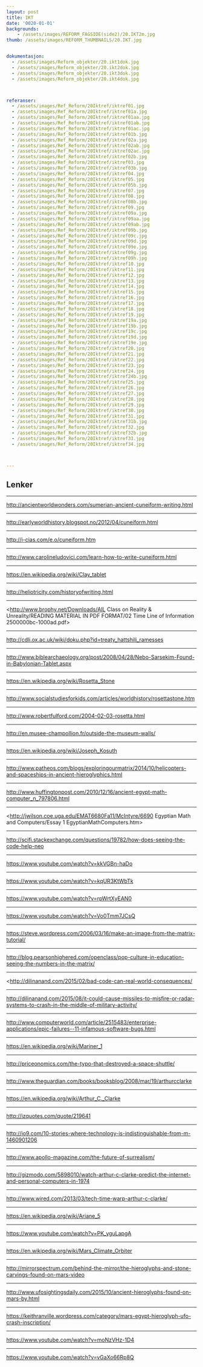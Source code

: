 ```yaml
---
layout: post
title: IKT
date: '0020-01-01'
backgrounds:
    - /assets/images/REFORM_FAGSIDE(side2)/20.IKT2m.jpg
thumb: /assets/images/REFORM_THUMBNAILS/20.IKT.jpg


dokumentasjon:
  - /assets/images/Reform_objekter/20.ikt1dok.jpg
  - /assets/images/Reform_objekter/20.ikt2dok.jpg
  - /assets/images/Reform_objekter/20.ikt3dok.jpg
  - /assets/images/Reform_objekter/20.ikt4dok.jpg



referanser:
  - /assets/images/Ref_Reform/20Iktref/iktref01.jpg
  - /assets/images/Ref_Reform/20Iktref/iktref01a.jpg
  - /assets/images/Ref_Reform/20Iktref/iktref01aa.jpg
  - /assets/images/Ref_Reform/20Iktref/iktref01ab.jpg
  - /assets/images/Ref_Reform/20Iktref/iktref01ac.jpg
  - /assets/images/Ref_Reform/20Iktref/iktref01b.jpg
  - /assets/images/Ref_Reform/20Iktref/iktref02a.jpg
  - /assets/images/Ref_Reform/20Iktref/iktref02ab.jpg
  - /assets/images/Ref_Reform/20Iktref/iktref02ac.jpg
  - /assets/images/Ref_Reform/20Iktref/iktref02b.jpg
  - /assets/images/Ref_Reform/20Iktref/iktref03.jpg
  - /assets/images/Ref_Reform/20Iktref/iktref03b.jpg
  - /assets/images/Ref_Reform/20Iktref/iktref04.jpg
  - /assets/images/Ref_Reform/20Iktref/iktref05.jpg
  - /assets/images/Ref_Reform/20Iktref/iktref05b.jpg
  - /assets/images/Ref_Reform/20Iktref/iktref07.jpg
  - /assets/images/Ref_Reform/20Iktref/iktref08.jpg
  - /assets/images/Ref_Reform/20Iktref/iktref08b.jpg
  - /assets/images/Ref_Reform/20Iktref/iktref09.jpg
  - /assets/images/Ref_Reform/20Iktref/iktref09a.jpg
  - /assets/images/Ref_Reform/20Iktref/iktref09aa.jpg
  - /assets/images/Ref_Reform/20Iktref/iktref09ab.jpg
  - /assets/images/Ref_Reform/20Iktref/iktref09b.jpg
  - /assets/images/Ref_Reform/20Iktref/iktref09c.jpg
  - /assets/images/Ref_Reform/20Iktref/iktref09d.jpg
  - /assets/images/Ref_Reform/20Iktref/iktref09e.jpg
  - /assets/images/Ref_Reform/20Iktref/iktref09g.jpg
  - /assets/images/Ref_Reform/20Iktref/iktref09h.jpg
  - /assets/images/Ref_Reform/20Iktref/iktref10.jpg
  - /assets/images/Ref_Reform/20Iktref/iktref11.jpg
  - /assets/images/Ref_Reform/20Iktref/iktref12.jpg
  - /assets/images/Ref_Reform/20Iktref/iktref13.jpg
  - /assets/images/Ref_Reform/20Iktref/iktref14.jpg
  - /assets/images/Ref_Reform/20Iktref/iktref15.jpg
  - /assets/images/Ref_Reform/20Iktref/iktref16.jpg
  - /assets/images/Ref_Reform/20Iktref/iktref17.jpg
  - /assets/images/Ref_Reform/20Iktref/iktref18.jpg
  - /assets/images/Ref_Reform/20Iktref/iktref19.jpg
  - /assets/images/Ref_Reform/20Iktref/iktref19a.jpg
  - /assets/images/Ref_Reform/20Iktref/iktref19b.jpg
  - /assets/images/Ref_Reform/20Iktref/iktref19c.jpg
  - /assets/images/Ref_Reform/20Iktref/iktref19d.jpg
  - /assets/images/Ref_Reform/20Iktref/iktref19e.jpg
  - /assets/images/Ref_Reform/20Iktref/iktref20.jpg
  - /assets/images/Ref_Reform/20Iktref/iktref21.jpg
  - /assets/images/Ref_Reform/20Iktref/iktref22.jpg
  - /assets/images/Ref_Reform/20Iktref/iktref23.jpg
  - /assets/images/Ref_Reform/20Iktref/iktref24.jpg
  - /assets/images/Ref_Reform/20Iktref/iktref24b.jpg
  - /assets/images/Ref_Reform/20Iktref/iktref25.jpg
  - /assets/images/Ref_Reform/20Iktref/iktref26.jpg
  - /assets/images/Ref_Reform/20Iktref/iktref27.jpg
  - /assets/images/Ref_Reform/20Iktref/iktref28.jpg
  - /assets/images/Ref_Reform/20Iktref/iktref29.jpg
  - /assets/images/Ref_Reform/20Iktref/iktref30.jpg
  - /assets/images/Ref_Reform/20Iktref/iktref31.jpg
  - /assets/images/Ref_Reform/20Iktref/iktref31b.jpg
  - /assets/images/Ref_Reform/20Iktref/iktref32.jpg
  - /assets/images/Ref_Reform/20Iktref/iktref32b.jpg
  - /assets/images/Ref_Reform/20Iktref/iktref33.jpg
  - /assets/images/Ref_Reform/20Iktref/iktref34.jpg



---
```



## Lenker

* * *
<http://ancientworldwonders.com/sumerian-ancient-cuneiform-writing.html>

* * *
<http://earlyworldhistory.blogspot.no/2012/04/cuneiform.html>

* * *
<http://i-cias.com/e.o/cuneiform.htm>

* * *
<http://www.carolineludovici.com/learn-how-to-write-cuneiform.html>

* * *
<https://en.wikipedia.org/wiki/Clay_tablet>

* * *
<http://heliotricity.com/historyofwriting.html>

* * *
<http://www.brophy.net/Downloads/AIL Class on Reality & Unreality/READING MATERIAL IN PDF FORMAT/02 Time Line of Information 2500000bc-1000ad.pdf>

* * *
<http://cdli.ox.ac.uk/wiki/doku.php?id=treaty_hattshili_ramesses>

* * *
<http://www.biblearchaeology.org/post/2008/04/28/Nebo-Sarsekim-Found-in-Babylonian-Tablet.aspx>

* * *
<https://en.wikipedia.org/wiki/Rosetta_Stone>

* * *
<http://www.socialstudiesforkids.com/articles/worldhistory/rosettastone.htm>

* * *
<http://www.robertfulford.com/2004-02-03-rosetta.html>

* * *
<http://en.musee-champollion.fr/outside-the-museum-walls/>

* * *
<https://en.wikipedia.org/wiki/Joseph_Kosuth>

* * *
<http://www.patheos.com/blogs/exploringourmatrix/2014/10/helicopters-and-spaceships-in-ancient-hieroglyphics.html>

* * *
<http://www.huffingtonpost.com/2010/12/16/ancient-egypt-math-computer_n_797806.html>

* * *
<http://jwilson.coe.uga.edu/EMAT6680Fa11/McIntyre/6690 Egyptian Math and Computers/Essay 1 EgyptianMathComputers.htm>

* * *
<http://scifi.stackexchange.com/questions/19782/how-does-seeing-the-code-help-neo>

* * *
<https://www.youtube.com/watch?v=kkVGBn-haDo>

* * *
<https://www.youtube.com/watch?v=kqUR3KtWbTk>

* * *
<https://www.youtube.com/watch?v=rpWrtXyEAN0>

* * *
<https://www.youtube.com/watch?v=Vo0Tmm7JCsQ>

* * *
<https://steve.wordpress.com/2006/03/16/make-an-image-from-the-matrix-tutorial/>

* * *
<http://blog.pearsonhighered.com/openclass/pop-culture-in-education-seeing-the-numbers-in-the-matrix/>

* * *
<http://dilinanand.com/2015/02/bad-code-can-real-world-consequences/

* * *
<http://dilinanand.com/2015/08/it-could-cause-missiles-to-misfire-or-radar-systems-to-crash-in-the-middle-of-military-activity/>

* * *
<http://www.computerworld.com/article/2515483/enterprise-applications/epic-failures--11-infamous-software-bugs.html>

* * *
<https://en.wikipedia.org/wiki/Mariner_1>

* * *
<http://priceonomics.com/the-typo-that-destroyed-a-space-shuttle/>

* * *
<http://www.theguardian.com/books/booksblog/2008/mar/19/arthurcclarke>

* * *
<https://en.wikipedia.org/wiki/Arthur_C._Clarke>

* * *
<http://izquotes.com/quote/219641>

* * *
<http://io9.com/10-stories-where-technology-is-indistinguishable-from-m-1460901206>

* * *
<http://www.apollo-magazine.com/the-future-of-surrealism/>

* * *
<http://gizmodo.com/5898010/watch-arthur-c-clarke-predict-the-internet-and-personal-computers-in-1974>

* * *
<http://www.wired.com/2013/03/tech-time-warp-arthur-c-clarke/>

* * *
<https://en.wikipedia.org/wiki/Ariane_5>

* * *
<https://www.youtube.com/watch?v=PK_yguLapgA>

* * *
<https://en.wikipedia.org/wiki/Mars_Climate_Orbiter>

* * *
<http://mirrorspectrum.com/behind-the-mirror/the-hieroglyphs-and-stone-carvings-found-on-mars-video>

* * *
<http://www.ufosightingsdaily.com/2015/10/ancient-hieroglyphs-found-on-mars-by.html>

* * *
<https://keithranville.wordpress.com/category/mars-egypt-hieroglyph-ufo-crash-inscription/>

* * *
<https://www.youtube.com/watch?v=moNzVHz-1D4>

* * *
<https://www.youtube.com/watch?v=vGaXo66Rp8Q>

